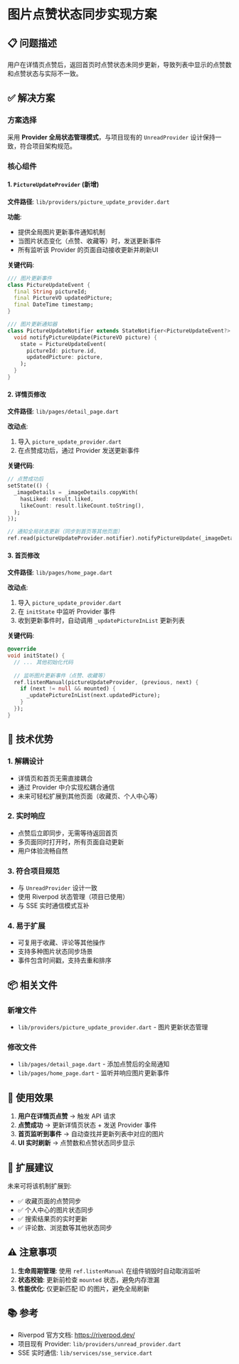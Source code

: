 # 图片点赞状态同步实现方案

## 📋 问题描述
用户在详情页点赞后，返回首页时点赞状态未同步更新，导致列表中显示的点赞数和点赞状态与实际不一致。

## ✅ 解决方案

### 方案选择
采用 **Provider 全局状态管理模式**，与项目现有的 `UnreadProvider` 设计保持一致，符合项目架构规范。

### 核心组件

#### 1. `PictureUpdateProvider` (新增)
**文件路径**: `lib/providers/picture_update_provider.dart`

**功能**:
- 提供全局图片更新事件通知机制
- 当图片状态变化（点赞、收藏等）时，发送更新事件
- 所有监听该 Provider 的页面自动接收更新并刷新UI

**关键代码**:
```dart
/// 图片更新事件
class PictureUpdateEvent {
  final String pictureId;
  final PictureVO updatedPicture;
  final DateTime timestamp;
}

/// 图片更新通知器
class PictureUpdateNotifier extends StateNotifier<PictureUpdateEvent?> {
  void notifyPictureUpdate(PictureVO picture) {
    state = PictureUpdateEvent(
      pictureId: picture.id,
      updatedPicture: picture,
    );
  }
}
```

#### 2. 详情页修改
**文件路径**: `lib/pages/detail_page.dart`

**改动点**:
1. 导入 `picture_update_provider.dart`
2. 在点赞成功后，通过 Provider 发送更新事件

**关键代码**:
```dart
// 点赞成功后
setState(() {
  _imageDetails = _imageDetails.copyWith(
    hasLiked: result.liked,
    likeCount: result.likeCount.toString(),
  );
});

// 通知全局状态更新（同步到首页等其他页面）
ref.read(pictureUpdateProvider.notifier).notifyPictureUpdate(_imageDetails);
```

#### 3. 首页修改
**文件路径**: `lib/pages/home_page.dart`

**改动点**:
1. 导入 `picture_update_provider.dart`
2. 在 `initState` 中监听 Provider 事件
3. 收到更新事件时，自动调用 `_updatePictureInList` 更新列表

**关键代码**:
```dart
@override
void initState() {
  // ... 其他初始化代码
  
  // 监听图片更新事件（点赞、收藏等）
  ref.listenManual(pictureUpdateProvider, (previous, next) {
    if (next != null && mounted) {
      _updatePictureInList(next.updatedPicture);
    }
  });
}
```

## 🎯 技术优势

### 1. **解耦设计**
- 详情页和首页无需直接耦合
- 通过 Provider 中介实现松耦合通信
- 未来可轻松扩展到其他页面（收藏页、个人中心等）

### 2. **实时响应**
- 点赞后立即同步，无需等待返回首页
- 多页面同时打开时，所有页面自动更新
- 用户体验流畅自然

### 3. **符合项目规范**
- 与 `UnreadProvider` 设计一致
- 使用 Riverpod 状态管理（项目已使用）
- 与 SSE 实时通信模式互补

### 4. **易于扩展**
- 可复用于收藏、评论等其他操作
- 支持多种图片状态同步场景
- 事件包含时间戳，支持去重和排序

## 📦 相关文件

### 新增文件
- `lib/providers/picture_update_provider.dart` - 图片更新状态管理

### 修改文件
- `lib/pages/detail_page.dart` - 添加点赞后的全局通知
- `lib/pages/home_page.dart` - 监听并响应图片更新事件

## 🚀 使用效果

1. **用户在详情页点赞** → 触发 API 请求
2. **点赞成功** → 更新详情页状态 + 发送 Provider 事件
3. **首页监听到事件** → 自动查找并更新列表中对应的图片
4. **UI 实时刷新** → 点赞数和点赞状态同步显示

## 🔄 扩展建议

未来可将该机制扩展到:
- ✅ 收藏页面的点赞同步
- ✅ 个人中心的图片状态同步
- ✅ 搜索结果页的实时更新
- ✅ 评论数、浏览数等其他状态同步

## ⚠️ 注意事项

1. **生命周期管理**: 使用 `ref.listenManual` 在组件销毁时自动取消监听
2. **状态校验**: 更新前检查 `mounted` 状态，避免内存泄漏
3. **性能优化**: 仅更新匹配 ID 的图片，避免全局刷新

## 📚 参考

- Riverpod 官方文档: https://riverpod.dev/
- 项目现有 Provider: `lib/providers/unread_provider.dart`
- SSE 实时通信: `lib/services/sse_service.dart`
